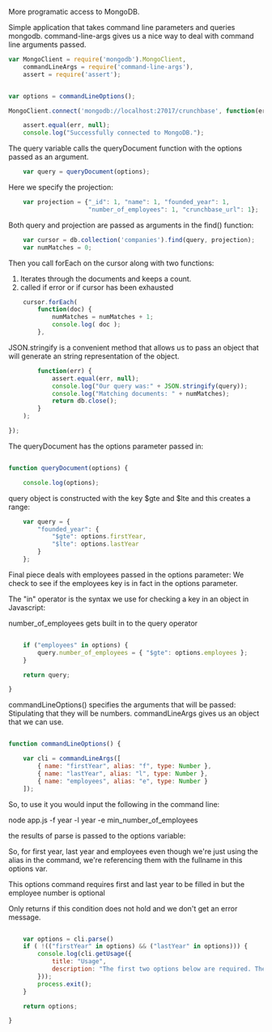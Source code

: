More programatic access to MongoDB.

Simple application that takes command line parameters and queries mongodb.
command-line-args gives us a nice way to deal with command line arguments passed.
```javascript
var MongoClient = require('mongodb').MongoClient,
    commandLineArgs = require('command-line-args'),
    assert = require('assert');


var options = commandLineOptions();

MongoClient.connect('mongodb://localhost:27017/crunchbase', function(err, db) {

    assert.equal(err, null);
    console.log("Successfully connected to MongoDB.");
```

The query variable calls the queryDocument function with the options passed as an argument.

```javascript
    var query = queryDocument(options);
```
Here we specify the projection:
```javascript
    var projection = {"_id": 1, "name": 1, "founded_year": 1,
                      "number_of_employees": 1, "crunchbase_url": 1};
```

Both query and projection are passed as arguments in the find() function:

```javascript
    var cursor = db.collection('companies').find(query, projection);
    var numMatches = 0;
```
Then  you call forEach on the cursor along with two functions:

1. Iterates through the documents and keeps a count.
2. called if error or if cursor has been exhausted
```javascript
    cursor.forEach(
        function(doc) {
            numMatches = numMatches + 1;
            console.log( doc );
        },
```
JSON.stringify is a convenient method that allows us to pass an object that will generate an string representation of the object.
```javascript
        function(err) {
            assert.equal(err, null);
            console.log("Our query was:" + JSON.stringify(query));
            console.log("Matching documents: " + numMatches);
            return db.close();
        }
    );

});
```
The queryDocument has the options parameter passed in:
```javascript

function queryDocument(options) {

    console.log(options);
```
query object is constructed with the key $gte and $lte and this creates a range:
```javascript
    var query = {
        "founded_year": {
            "$gte": options.firstYear,
            "$lte": options.lastYear
        }
    };
```
Final piece deals with employees passed in the options parameter:
We check to see if the employees key is in fact in the options parameter.

The "in" operator is the syntax we use for checking a key in an object in Javascript:

number_of_employees gets built in to the query operator
```javascript

    if ("employees" in options) {
        query.number_of_employees = { "$gte": options.employees };
    }

    return query;

}
```
commandLineOptions() specifies the arguments that will be passed:
Stipulating that they will be numbers.
commandLineArgs gives us an object that we can use.
```javascript

function commandLineOptions() {

    var cli = commandLineArgs([
        { name: "firstYear", alias: "f", type: Number },
        { name: "lastYear", alias: "l", type: Number },
        { name: "employees", alias: "e", type: Number }
    ]);
```
So, to use it you would input the following in the command line:

node app.js -f year -l year -e min_number_of_employees

the results of parse is passed to the options variable:

So, for first year, last year and employees even though we're just using the alias in the command,
we're referencing them with the fullname in this options var.

This options command requires first and last year to be filled in but the employee number is optional

Only returns if this condition does not hold and we don't get an error message.

```javascript

    var options = cli.parse()
    if ( !(("firstYear" in options) && ("lastYear" in options))) {
        console.log(cli.getUsage({
            title: "Usage",
            description: "The first two options below are required. The rest are optional."
        }));
        process.exit();
    }

    return options;

}
```
